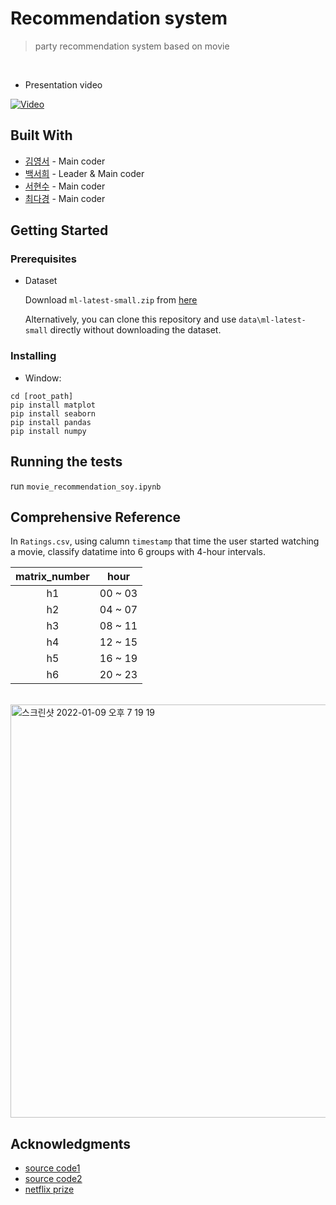 # Recommendation system

> party recommendation system based on movie
<br>

- Presentation video

[![Video](http://img.youtube.com/vi/B2-ZLfRzzho/0.jpg)](https://www.youtube.com/watch?v=B2-ZLfRzzho) 

## Built With

* [김영서](https://github.com/youngseo0526) - Main coder
* [백서희](https://github.com/soycong) - Leader & Main coder
* [서현수](https://github.com/hyunsoo41) - Main coder
* [최다경](https://github.com/DaGyeongChoi) - Main coder

## Getting Started

### Prerequisites

- Dataset

  Download `ml-latest-small.zip` from [here](https://grouplens.org/datasets/movielens/latest/)
  
  Alternatively, you can clone this repository and use `data\ml-latest-small` directly without downloading the dataset.
  

### Installing

- Window:

```
cd [root_path]
pip install matplot
pip install seaborn
pip install pandas
pip install numpy
```

## Running the tests

run `movie_recommendation_soy.ipynb`

## Comprehensive Reference

In `Ratings.csv`, using calumn `timestamp` that time the user started watching a movie, classify datatime into 6 groups with 4-hour intervals.

|matrix_number|hour|
|:---:|:---:|
|h1|00 ~ 03|
|h2|04 ~ 07|
|h3|08 ~ 11|
|h4|12 ~ 15|
|h5|16 ~ 19|
|h6|20 ~ 23|

<br>
<img width="661" alt="스크린샷 2022-01-09 오후 7 19 19" src="https://user-images.githubusercontent.com/60006301/148678194-dd641e3a-e4d3-4e39-ad5a-dc850cf03619.png">


## Acknowledgments

* [source code1](https://www.kaggle.com/ibtesama/getting-started-with-a-movie-recommendation-system)
* [source code2](https://www.kaggle.com/rounakbanik/movie-recommender-systems)
* [netflix prize](https://journals.sagepub.com/doi/full/10.1177/1461444814538646)
